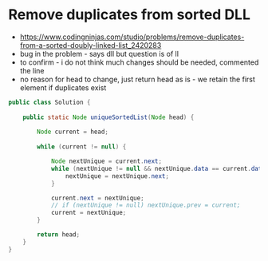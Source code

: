 # Remove duplicates from sorted DLL

- https://www.codingninjas.com/studio/problems/remove-duplicates-from-a-sorted-doubly-linked-list_2420283
- bug in the problem - says dll but question is of ll
- to confirm - i do not think much changes should be needed, commented the line
- no reason for head to change, just return head as is - we retain the first element if duplicates exist

```java
public class Solution {
    
    public static Node uniqueSortedList(Node head) {
        
        Node current = head;
        
        while (current != null) {

            Node nextUnique = current.next;
            while (nextUnique != null && nextUnique.data == current.data) {
                nextUnique = nextUnique.next;
            }

            current.next = nextUnique;
            // if (nextUnique != null) nextUnique.prev = current;
            current = nextUnique;
        }

        return head;
    }
}
```
